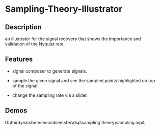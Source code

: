 # Sampling-Theory-Illustrator
## Description
an illustrator for the signal recovery that shows the importance and validation of the Nyquist rate.

## Features
- signal composer to generate signals.

- sample the given signal and see the sampled points highlighted on top of the signal.

- change the sampling rate via a slider.

## Demos

D:\thirdyearsbmesecondsemster\dsp\sampling theory\sampling.mp4
